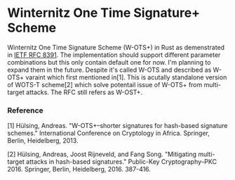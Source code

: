 # Winternitz One Time Signature+ Scheme

Winternitz One Time Signature Scheme (W-OTS+) in Rust as demenstrated in [IETF RFC 8391](https://datatracker.ietf.org/doc/rfc8391/). The implementation should support different parameter combinations but this only contain default one for now. I'm planning to expand them in the future. Despite it's called W-OTS and described as W-OTS+ varaint which first mentioned in[1]. This is acutally standalone version of WOTS-T scheme[2] which solve potentail issue of W-OTS+ from multi-target attacks. The RFC still refers as W-OST+.

### Reference

[1] Hülsing, Andreas. "W-OTS+–shorter signatures for hash-based signature schemes." International Conference on Cryptology in Africa. Springer, Berlin, Heidelberg, 2013.

[2] Hülsing, Andreas, Joost Rijneveld, and Fang Song. "Mitigating multi-target attacks in hash-based signatures." Public-Key Cryptography–PKC 2016. Springer, Berlin, Heidelberg, 2016. 387-416.
